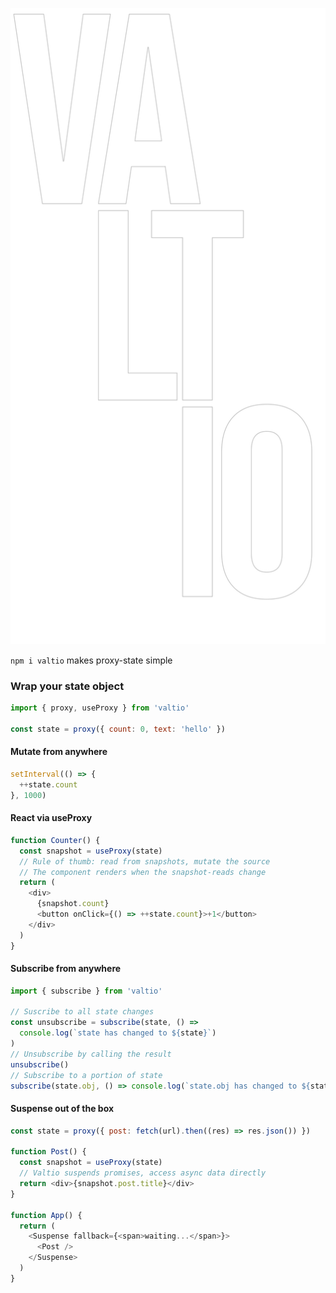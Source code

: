 ![VALTIO](/valtio.svg)

<code>npm i valtio</code> makes proxy-state simple

### Wrap your state object

```js
import { proxy, useProxy } from 'valtio'

const state = proxy({ count: 0, text: 'hello' })
```

#### Mutate from anywhere

```js
setInterval(() => {
  ++state.count
}, 1000)
```

#### React via useProxy

```js
function Counter() {
  const snapshot = useProxy(state)
  // Rule of thumb: read from snapshots, mutate the source
  // The component renders when the snapshot-reads change
  return (
    <div>
      {snapshot.count}
      <button onClick={() => ++state.count}>+1</button>
    </div>
  )
}
```

#### Subscribe from anywhere

```js
import { subscribe } from 'valtio'

// Suscribe to all state changes
const unsubscribe = subscribe(state, () =>
  console.log(`state has changed to ${state}`)
)
// Unsubscribe by calling the result
unsubscribe()
// Subscribe to a portion of state
subscribe(state.obj, () => console.log(`state.obj has changed to ${state.obj}`))
```

#### Suspense out of the box

```js
const state = proxy({ post: fetch(url).then((res) => res.json()) })

function Post() {
  const snapshot = useProxy(state)
  // Valtio suspends promises, access async data directly
  return <div>{snapshot.post.title}</div>
}

function App() {
  return (
    <Suspense fallback={<span>waiting...</span>}>
      <Post />
    </Suspense>
  )
}
```
